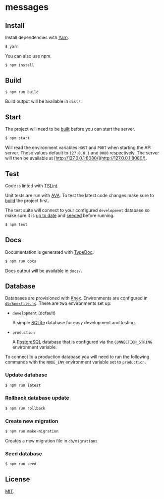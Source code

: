 messages
========

## Install

Install dependencies with [Yarn](https://yarnpkg.com/).

```sh
$ yarn
```

You can also use npm.

```sh
$ npm install
```

## Build

```sh
$ npm run build
```

Build output will be available in `dist/`.

## Start

The project will need to be [built](#build) before you can start the server.

```sh
$ npm start
```

Will read the environment variables `HOST` and `PORT` when starting the API
server. These values default to `127.0.0.1` and `8080` respectively. The server
will then be available at [http://127.0.0.1:8080/](http://127.0.0.1:8080/).

## Test

Code is linted with [TSLint](https://palantir.github.io/tslint/).

Unit tests are run with [AVA](https://github.com/avajs/ava). To test the latest
code changes make sure to [build](#build) the project first.

The test suite will connect to your configured `development` database so make
sure it is [up to date](#update-database) and [seeded](#seed-database) before
running.

```sh
$ npm test
```

## Docs

Documentation is generated with [TypeDoc](http://typedoc.org/).

```sh
$ npm run docs
```

Docs output will be available in `docs/`.

## Database

Databases are provisioned with [Knex](http://knexjs.org/). Environments are
configured in [`db/knexfile.js`](db/knexfile.js). There are two environments
set up:

* `development` (default)

  A simple [SQLite](https://www.sqlite.org/) database for easy development and
  testing.

* `production`

  A [PostgreSQL](https://www.postgresql.org/) database that is configured via
  the `CONNECTION_STRING` environment variable.

To connect to a production database you will need to run the following commands
with the `NODE_ENV` environment variable set to `production`.

### Update database

```sh
$ npm run latest
```

### Rollback database update

```sh
$ npm run rollback
```

### Create new migration

```sh
$ npm run make-migration
```

Creates a new migration file in `db/migrations`.

### Seed database

```sh
$ npm run seed
```

## License

[MIT](LICENSE).
